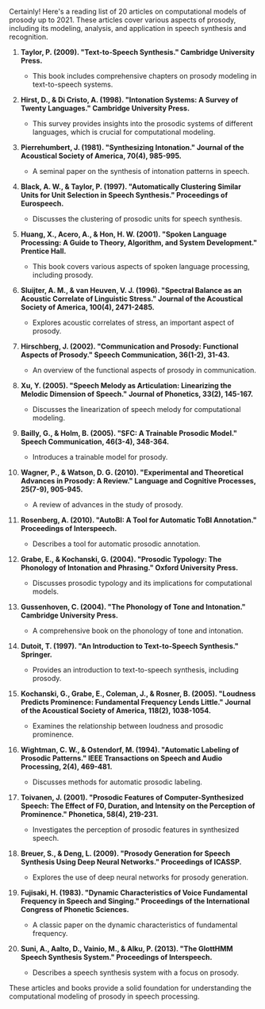 Certainly! Here's a reading list of 20 articles on computational models of prosody up to 2021. These articles cover various aspects of prosody, including its modeling, analysis, and application in speech synthesis and recognition.

1. **Taylor, P. (2009). "Text-to-Speech Synthesis." Cambridge University Press.**
   - This book includes comprehensive chapters on prosody modeling in text-to-speech systems.

2. **Hirst, D., & Di Cristo, A. (1998). "Intonation Systems: A Survey of Twenty Languages." Cambridge University Press.**
   - This survey provides insights into the prosodic systems of different languages, which is crucial for computational modeling.

3. **Pierrehumbert, J. (1981). "Synthesizing Intonation." Journal of the Acoustical Society of America, 70(4), 985-995.**
   - A seminal paper on the synthesis of intonation patterns in speech.

4. **Black, A. W., & Taylor, P. (1997). "Automatically Clustering Similar Units for Unit Selection in Speech Synthesis." Proceedings of Eurospeech.**
   - Discusses the clustering of prosodic units for speech synthesis.

5. **Huang, X., Acero, A., & Hon, H. W. (2001). "Spoken Language Processing: A Guide to Theory, Algorithm, and System Development." Prentice Hall.**
   - This book covers various aspects of spoken language processing, including prosody.

6. **Sluijter, A. M., & van Heuven, V. J. (1996). "Spectral Balance as an Acoustic Correlate of Linguistic Stress." Journal of the Acoustical Society of America, 100(4), 2471-2485.**
   - Explores acoustic correlates of stress, an important aspect of prosody.

7. **Hirschberg, J. (2002). "Communication and Prosody: Functional Aspects of Prosody." Speech Communication, 36(1-2), 31-43.**
   - An overview of the functional aspects of prosody in communication.

8. **Xu, Y. (2005). "Speech Melody as Articulation: Linearizing the Melodic Dimension of Speech." Journal of Phonetics, 33(2), 145-167.**
   - Discusses the linearization of speech melody for computational modeling.

9. **Bailly, G., & Holm, B. (2005). "SFC: A Trainable Prosodic Model." Speech Communication, 46(3-4), 348-364.**
   - Introduces a trainable model for prosody.

10. **Wagner, P., & Watson, D. G. (2010). "Experimental and Theoretical Advances in Prosody: A Review." Language and Cognitive Processes, 25(7-9), 905-945.**
    - A review of advances in the study of prosody.

11. **Rosenberg, A. (2010). "AutoBI: A Tool for Automatic ToBI Annotation." Proceedings of Interspeech.**
    - Describes a tool for automatic prosodic annotation.

12. **Grabe, E., & Kochanski, G. (2004). "Prosodic Typology: The Phonology of Intonation and Phrasing." Oxford University Press.**
    - Discusses prosodic typology and its implications for computational models.

13. **Gussenhoven, C. (2004). "The Phonology of Tone and Intonation." Cambridge University Press.**
    - A comprehensive book on the phonology of tone and intonation.

14. **Dutoit, T. (1997). "An Introduction to Text-to-Speech Synthesis." Springer.**
    - Provides an introduction to text-to-speech synthesis, including prosody.

15. **Kochanski, G., Grabe, E., Coleman, J., & Rosner, B. (2005). "Loudness Predicts Prominence: Fundamental Frequency Lends Little." Journal of the Acoustical Society of America, 118(2), 1038-1054.**
    - Examines the relationship between loudness and prosodic prominence.

16. **Wightman, C. W., & Ostendorf, M. (1994). "Automatic Labeling of Prosodic Patterns." IEEE Transactions on Speech and Audio Processing, 2(4), 469-481.**
    - Discusses methods for automatic prosodic labeling.

17. **Toivanen, J. (2001). "Prosodic Features of Computer-Synthesized Speech: The Effect of F0, Duration, and Intensity on the Perception of Prominence." Phonetica, 58(4), 219-231.**
    - Investigates the perception of prosodic features in synthesized speech.

18. **Breuer, S., & Deng, L. (2009). "Prosody Generation for Speech Synthesis Using Deep Neural Networks." Proceedings of ICASSP.**
    - Explores the use of deep neural networks for prosody generation.

19. **Fujisaki, H. (1983). "Dynamic Characteristics of Voice Fundamental Frequency in Speech and Singing." Proceedings of the International Congress of Phonetic Sciences.**
    - A classic paper on the dynamic characteristics of fundamental frequency.

20. **Suni, A., Aalto, D., Vainio, M., & Alku, P. (2013). "The GlottHMM Speech Synthesis System." Proceedings of Interspeech.**
    - Describes a speech synthesis system with a focus on prosody.

These articles and books provide a solid foundation for understanding the computational modeling of prosody in speech processing.